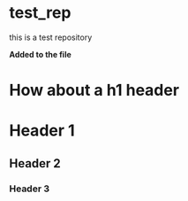 test_rep
========

this is a test repository

<b>Added to the file </b>
<h1>How about a h1 header </h1>

# Header 1
## Header 2
### Header 3
